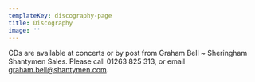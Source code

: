 ```yaml
---
templateKey: discography-page
title: Discography
image: ''
---
```


CDs are available at concerts or by post from Graham Bell ~ Sheringham Shantymen Sales. Please call 01263 825 313, or email graham.bell@shantymen.com.
